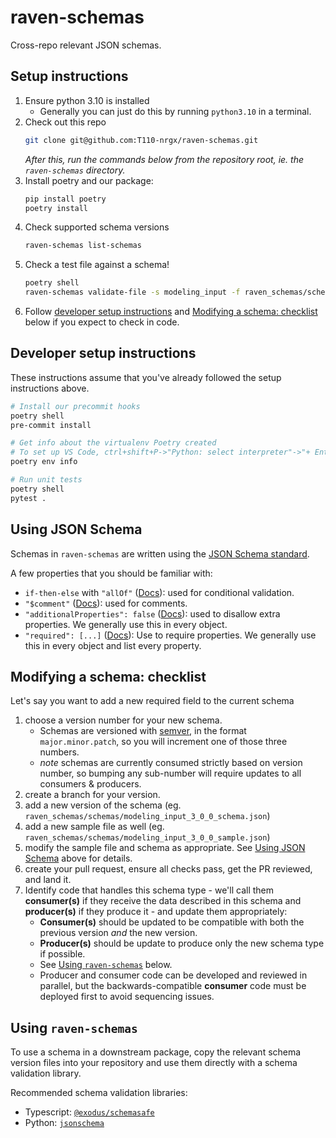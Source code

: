 # raven-schemas

Cross-repo relevant JSON schemas.

## Setup instructions

1. Ensure python 3.10 is installed
   - Generally you can just do this by running `python3.10` in a terminal.
1. Check out this repo
   ```bash
   git clone git@github.com:T110-nrgx/raven-schemas.git
   ```
   _After this, run the commands below from the repository root, ie. the `raven-schemas` directory._
1. Install poetry and our package:
   ```bash
   pip install poetry
   poetry install
   ```
1. Check supported schema versions
   ```bash
   raven-schemas list-schemas
   ```
1. Check a test file against a schema!
   ```bash
   poetry shell
   raven-schemas validate-file -s modeling_input -f raven_schemas/schemas/modeling_input_1_0_0_sample_valid.json -v 1.0.0
   ```
1. Follow [developer setup instructions](#developer-setup-instructions) and [Modifying a schema: checklist](#modifying-a-schema-checklist) below if you expect to check in code.

## Developer setup instructions

These instructions assume that you've already followed the setup instructions above.

```bash
# Install our precommit hooks
poetry shell
pre-commit install

# Get info about the virtualenv Poetry created
# To set up VS Code, ctrl+shift+P->"Python: select interpreter"->"+ Enter interpreter path..." and paste the Virtualenv executable path this command produces.
poetry env info

# Run unit tests
poetry shell
pytest .
```

## Using JSON Schema

Schemas in `raven-schemas` are written using the [JSON Schema standard](https://json-schema.org/understanding-json-schema).

A few properties that you should be familiar with:

- `if-then-else` with `"allOf"` ([Docs](https://json-schema.org/understanding-json-schema/reference/comments#comments)): used for conditional validation.
- `"$comment"` ([Docs](https://json-schema.org/understanding-json-schema/reference/comments#comments)): used for comments.
- `"additionalProperties": false` ([Docs](https://json-schema.org/understanding-json-schema/reference/object#additional-properties)): used to disallow extra properties. We generally use this in every object.
- `"required": [...]` ([Docs](https://json-schema.org/understanding-json-schema/reference/object#required)): Use to require properties. We generally use this in every object and list every property.

## Modifying a schema: checklist

Let's say you want to add a new required field to the current schema

1. choose a version number for your new schema.
   - Schemas are versioned with [semver](https://semver.org/), in the format `major.minor.patch`, so you will increment one of those three numbers.
   - _note_ schemas are currently consumed strictly based on version number, so bumping any sub-number will require updates to all consumers & producers.
1. create a branch for your version.
1. add a new version of the schema (eg. `raven_schemas/schemas/modeling_input_3_0_0_schema.json`)
1. add a new sample file as well (eg. `raven_schemas/schemas/modeling_input_3_0_0_sample.json`)
1. modify the sample file and schema as appropriate. See [Using JSON Schema](#using-json-schema) above for details.
1. create your pull request, ensure all checks pass, get the PR reviewed, and land it.
1. Identify code that handles this schema type - we'll call them **consumer(s)** if they receive the data described in this schema and **producer(s)** if they produce it - and update them appropriately:
   - **Consumer(s)** should be updated to be compatible with both the previous version _and_ the new version.
   - **Producer(s)** should be update to produce only the new schema type if possible.
   - See [Using `raven-schemas`](#using-raven-schemas) below.
   - Producer and consumer code can be developed and reviewed in parallel, but the backwards-compatible **consumer** code must be deployed first to avoid sequencing issues.

## Using `raven-schemas`

To use a schema in a downstream package, copy the relevant schema version files into your repository and use them directly with a schema validation library.

Recommended schema validation libraries:

- Typescript: [`@exodus/schemasafe`](https://github.com/ExodusMovement/schemasafe#installation)
- Python: [`jsonschema`](https://python-jsonschema.readthedocs.io/en/stable/)
